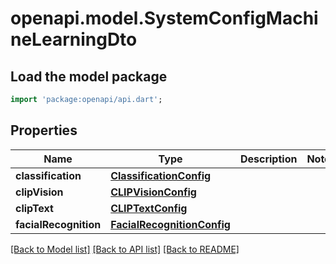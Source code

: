 # openapi.model.SystemConfigMachineLearningDto

## Load the model package
```dart
import 'package:openapi/api.dart';
```

## Properties
Name | Type | Description | Notes
------------ | ------------- | ------------- | -------------
**classification** | [**ClassificationConfig**](ClassificationConfig.md) |  | 
**clipVision** | [**CLIPVisionConfig**](CLIPVisionConfig.md) |  | 
**clipText** | [**CLIPTextConfig**](CLIPTextConfig.md) |  | 
**facialRecognition** | [**FacialRecognitionConfig**](FacialRecognitionConfig.md) |  | 

[[Back to Model list]](../README.md#documentation-for-models) [[Back to API list]](../README.md#documentation-for-api-endpoints) [[Back to README]](../README.md)


